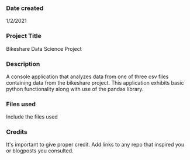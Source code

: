 ### Date created
1/2/2021

### Project Title
Bikeshare Data Science Project

### Description
A console application that analyzes data from one of three csv files containing data from the bikeshare project.
This application exhibits basic python functionality along with
use of the pandas library.

### Files used
Include the files used

### Credits
It's important to give proper credit. Add links to any repo that inspired you or blogposts you consulted.
